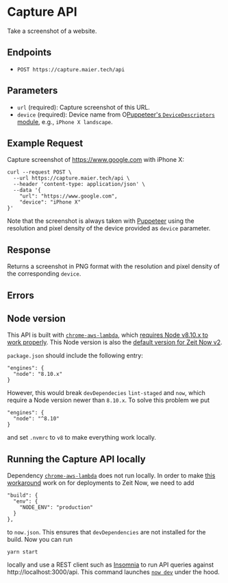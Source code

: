 # Capture API

Take a screenshot of a website.

## Endpoints

- `POST https://capture.maier.tech/api`

## Parameters

- `url` (required): Capture screenshot of this URL.
- `device` (required): Device name from O[Puppeteer's `DeviceDescriptors` module](https://github.com/GoogleChrome/puppeteer/blob/master/lib/DeviceDescriptors.js), e.g., `iPhone X landscape`.

## Example Request

Capture screenshot of https://www.google.com with iPhone X:

```
curl --request POST \
  --url https://capture.maier.tech/api \
  --header 'content-type: application/json' \
  --data '{
	"url": "https://www.google.com",
	"device": "iPhone X"
}'
```

Note that the screenshot is always taken with [Puppeteer](https://pptr.dev/) using the resolution and pixel density of the device provided as `device` parameter.

## Response

Returns a screenshot in PNG format with the resolution and pixel density of the corresponding `device`.

## Errors

## Node version

This API is built with [`chrome-aws-lambda`](https://github.com/alixaxel/chrome-aws-lambda), which [requires Node v8.10.x to work properly](https://github.com/alixaxel/chrome-aws-lambda#usage). This Node version is also the [default version for Zeit Now v2](https://zeit.co/docs/v2/advanced/builders#node.js-version).

`package.json` should include the following entry:

```
"engines": {
  "node": "8.10.x"
}
```

However, this would break `devDependecies` `lint-staged` and `now`, which require a Node version newer than `8.10.x`. To solve this problem we put

```
"engines": {
  "node": "^8.10"
}
```

and set `.nvmrc` to `v8` to make everything work locally.

## Running the Capture API locally

Dependency [`chrome-aws-lambda`](https://github.com/alixaxel/chrome-aws-lambda) does not run locally. In order to make [this workaround](https://github.com/alixaxel/chrome-aws-lambda/wiki/HOWTO:-Local-Development#workaround) work on for deployments to Zeit Now, we need to add

```
"build": {
  "env": {
    "NODE_ENV": "production"
  }
},
```

to `now.json`. This ensures that `devDependencies` are not installed for the build. Now you can run

```
yarn start
```

locally and use a REST client such as [Insomnia](https://insomnia.rest/) to run API queries against http://localhost:3000/api. This command launches [`now dev`](https://zeit.co/docs/v2/serverless-functions/introduction#local-development) under the hood.
